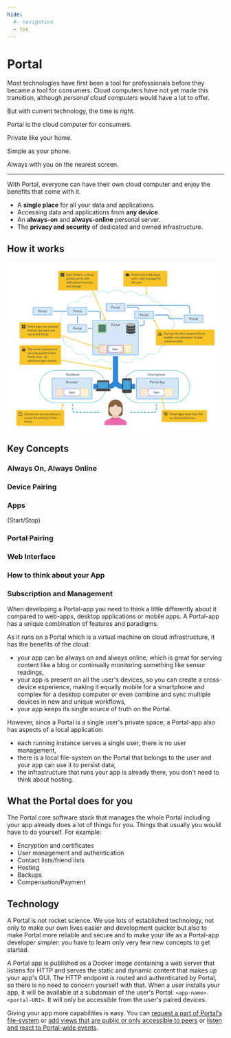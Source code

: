 ```yaml
---
hide:
  #- navigation
  - toc
---
```


# Portal

Most technologies have first been a tool for professionals before they became a tool for consumers.
Cloud computers have not yet made this transition, although _personal cloud computers_ would have a lot to offer. 

But with current technology, the time is right.

Portal is the cloud computer for consumers.

Private like your home.

Simple as your phone.

Always with you on the nearest screen.

---

With Portal, everyone can have their own cloud computer and enjoy the benefits that come with it.

* A **single place** for all your data and applications.
* Accessing data and applications from **any device**.
* An **always-on** and **always-online** personal server.
* The **privacy and security** of dedicated and owned infrastructure.

## How it works

![Portal Architecture](img/arch.png)

## Key Concepts

### Always On, Always Online

### Device Pairing

### Apps

(Start/Stop)

### Portal Pairing

### Web Interface

### How to think about your App

### Subscription and Management

When developing a Portal-app you need to think a little differently about it compared to web-apps, desktop applications or mobile apps.
A Portal-app has a unique combination of features and paradigms.

As it runs on a Portal which is a virtual machine on cloud infrastructure,
it has the benefits of the cloud:

* your app can be always on and always online, which is great for serving content like a blog or continually monitoring something like sensor readings,
* your app is present on all the user's devices, so you can create a cross-device experience, making it equally mobile for a smartphone and complex for a desktop computer or even combine and sync multiple devices in new and unique workflows,
* your app keeps its single source of truth on the Portal.

However, since a Portal is a single user's private space, a Portal-app also has aspects of a local application:

* each running instance serves a single user, there is no user management,
* there is a local file-system on the Portal that belongs to the user and your app can use it to persist data,
* the infrastructure that runs your app is already there, you don't need to think about hosting.

## What the Portal does for you

The Portal core software stack that manages the whole Portal including your app
already does a lot of things for you.
Things that usually you would have to do yourself.
For example:

* Encryption and certificates
* User management and authentication
* Contact lists/friend lists
* Hosting
* Backups
* Compensation/Payment

## Technology

A Portal is not rocket science.
We use lots of established technology, not only to make our own lives easier and development quicker
but also to make Portal more reliable and secure
and to make your life as a Portal-app developer simpler: 
you have to learn only very few new concepts to get started.

A Portal app is published as a Docker image containing a web server that listens for HTTP and serves the static and dynamic content that makes up your app's GUI.
The HTTP endpoint is routed and authenticated by Portal, so there is no need to concern yourself with that.
When a user installs your app, it will be available at a subdomain of the user's Portal: `<app-name>.<portal-URI>`.
It will only be accessible from the user's paired devices.

Giving your app more capabilities is easy. You can [request a part of Portal's file-system](developer_docs/persisting.md)
or [add views that are public or only accessible to peers](developer_docs/routing_and_ac.md)
or [listen and react to Portal-wide events](developer_docs/events.md).

